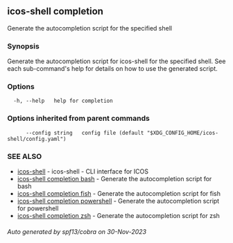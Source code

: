 ## icos-shell completion

Generate the autocompletion script for the specified shell

### Synopsis

Generate the autocompletion script for icos-shell for the specified shell.
See each sub-command's help for details on how to use the generated script.


### Options

```
  -h, --help   help for completion
```

### Options inherited from parent commands

```
      --config string   config file (default "$XDG_CONFIG_HOME/icos-shell/config.yaml")
```

### SEE ALSO

* [icos-shell](icos-shell.md)	 - icos-shell - CLI interface for ICOS
* [icos-shell completion bash](icos-shell_completion_bash.md)	 - Generate the autocompletion script for bash
* [icos-shell completion fish](icos-shell_completion_fish.md)	 - Generate the autocompletion script for fish
* [icos-shell completion powershell](icos-shell_completion_powershell.md)	 - Generate the autocompletion script for powershell
* [icos-shell completion zsh](icos-shell_completion_zsh.md)	 - Generate the autocompletion script for zsh

###### Auto generated by spf13/cobra on 30-Nov-2023
